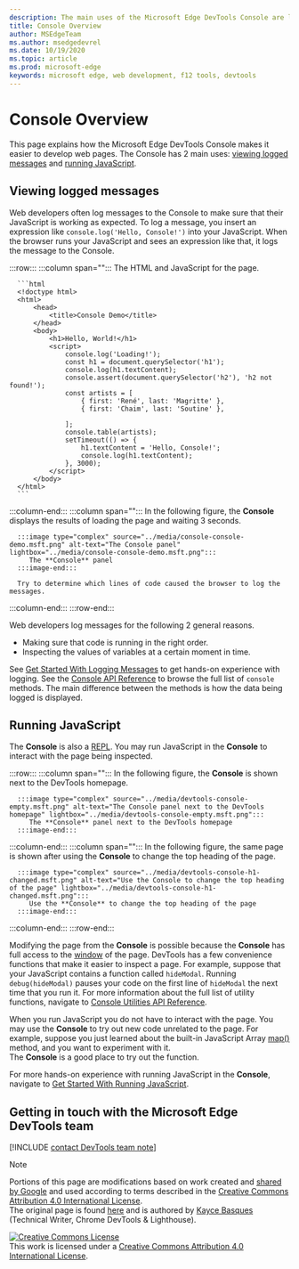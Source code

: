 ```yaml
---
description: The main uses of the Microsoft Edge DevTools Console are logging messages and running JavaScript.
title: Console Overview
author: MSEdgeTeam
ms.author: msedgedevrel
ms.date: 10/19/2020 
ms.topic: article
ms.prod: microsoft-edge
keywords: microsoft edge, web development, f12 tools, devtools
---
```

<!-- Copyright Kayce Basques 

   Licensed under the Apache License, Version 2.0 (the "License");
   you may not use this file except in compliance with the License.
   You may obtain a copy of the License at

       https://www.apache.org/licenses/LICENSE-2.0

   Unless required by applicable law or agreed to in writing, software
   distributed under the License is distributed on an "AS IS" BASIS,
   WITHOUT WARRANTIES OR CONDITIONS OF ANY KIND, either express or implied.
   See the License for the specific language governing permissions and
   limitations under the License.  -->

# Console Overview  

  

This page explains how the Microsoft Edge DevTools Console makes it easier to develop web pages.  The Console has 2 main uses: [viewing logged messages](#viewing-logged-messages) and [running JavaScript](#running-javascript).  

## Viewing logged messages  

Web developers often log messages to the Console to make sure that their JavaScript is working as expected.  To log a message, you insert an expression like `console.log('Hello, Console!')` into your JavaScript.  When the browser runs your JavaScript and sees an expression like that, it logs the message to the Console.  

:::row:::
   :::column span="":::
      The HTML and JavaScript for the page.  
      
      ```html
      <!doctype html>
      <html>
          <head>
              <title>Console Demo</title>
          </head>
          <body>
              <h1>Hello, World!</h1>
              <script>
                  console.log('Loading!');
                  const h1 = document.querySelector('h1');
                  console.log(h1.textContent);
                  console.assert(document.querySelector('h2'), 'h2 not found!');
                  const artists = [
                      { first: 'René', last: 'Magritte' },
                      { first: 'Chaim', last: 'Soutine' },
                        
                  ];
                  console.table(artists);
                  setTimeout(() => {
                      h1.textContent = 'Hello, Console!';
                      console.log(h1.textContent);
                  }, 3000);
              </script>
          </body>
      </html>
      ```  
   :::column-end:::
   :::column span="":::
      In the following figure, the **Console** displays the results of loading the page and waiting 3 seconds.  
      
      :::image type="complex" source="../media/console-console-demo.msft.png" alt-text="The Console panel" lightbox="../media/console-console-demo.msft.png":::
         The **Console** panel  
      :::image-end:::  
      
      Try to determine which lines of code caused the browser to log the messages.  
   :::column-end:::
:::row-end:::  

Web developers log messages for the following 2 general reasons.  

*   Making sure that code is running in the right order.  
*   Inspecting the values of variables at a certain moment in time.  

See [Get Started With Logging Messages][DevtoolsConsoleLoggingMessages] to get hands-on experience with logging.  See the [Console API Reference][DevToolsConsoleAPI] to browse the full list of `console` methods.  The main difference between the methods is how the data being logged is displayed.  

## Running JavaScript  

The **Console** is also a [REPL][WikiREPLoop].  You may run JavaScript in the **Console** to interact with the page being inspected.   

:::row:::
   :::column span="":::
      In the following figure, the **Console** is shown next to the DevTools homepage.  
      
      :::image type="complex" source="../media/devtools-console-empty.msft.png" alt-text="The Console panel next to the DevTools homepage" lightbox="../media/devtools-console-empty.msft.png":::
         The **Console** panel next to the DevTools homepage  
      :::image-end:::  
   :::column-end:::
   :::column span="":::
      In the following figure, the same page is shown after using the **Console** to change the top heading of the page.
      
      :::image type="complex" source="../media/devtools-console-h1-changed.msft.png" alt-text="Use the Console to change the top heading of the page" lightbox="../media/devtools-console-h1-changed.msft.png":::
         Use the **Console** to change the top heading of the page  
      :::image-end:::  
   :::column-end:::
:::row-end:::

Modifying the page from the **Console** is possible because the **Console** has full access to the [window][MDNWindow] of the page.  DevTools has a few convenience functions that make it easier to inspect a page.  For example, suppose that your JavaScript contains a function called `hideModal`.  Running `debug(hideModal)` pauses your code on the first line of `hideModal` the next time that you run it.  For more information about the full list of utility functions, navigate to [Console Utilities API Reference][DevtoolsConsoleUtilitiesDebug].  

When you run JavaScript you do not have to interact with the page.  You may use the **Console** to try out new code unrelated to the page.  For example, suppose you just learned about the built-in JavaScript Array [map()][MDNMap] method, and you want to experiment with it.  
The **Console** is a good place to try out the function.  

For more hands-on experience with running JavaScript in the **Console**, navigate to [Get Started With Running JavaScript][DevtoolsConsoleRunningJavascript].  

## Getting in touch with the Microsoft Edge DevTools team  

[!INCLUDE [contact DevTools team note](./includes/contact-devtools-team-note.md)]  

<!-- links -->  

[DevToolsConsoleAPI]: ./api.md "Console API Reference | Microsoft Docs"  
[DevtoolsConsoleLoggingMessages]: ./log.md "Get Started With Logging Messages In The Console | Microsoft Docs"  
[DevtoolsConsoleRunningJavascript]: ./javascript.md "Get Started With Running JavaScript In The Console | Microsoft Docs"  
[DevtoolsConsoleUtilitiesDebug]: ./utilities.md#debug "debug - Console Utilities API Reference | Microsoft Docs"  

[MDNMap]: https://developer.mozilla.org/docs/Web/JavaScript/Reference/Global_Objects/Array/map "Array.prototype.map() | MDN"  
[MDNWindow]: https://developer.mozilla.org/docs/Web/API/Window "Window | MDN"  

[WikiREPLoop]: https://en.wikipedia.org/wiki/Read%E2%80%93eval%E2%80%93print_loop "Read–eval–print loop - Wikipedia"  

> [!NOTE]
> Portions of this page are modifications based on work created and [shared by Google][GoogleSitePolicies] and used according to terms described in the [Creative Commons Attribution 4.0 International License][CCA4IL].  
> The original page is found [here](https://developers.google.com/web/tools/chrome-devtools/console/index) and is authored by [Kayce Basques][KayceBasques] \(Technical Writer, Chrome DevTools \& Lighthouse\).  

[![Creative Commons License][CCby4Image]][CCA4IL]  
This work is licensed under a [Creative Commons Attribution 4.0 International License][CCA4IL].  

[CCA4IL]: https://creativecommons.org/licenses/by/4.0  
[CCby4Image]: https://i.creativecommons.org/l/by/4.0/88x31.png  
[GoogleSitePolicies]: https://developers.google.com/terms/site-policies  
[KayceBasques]: https://developers.google.com/web/resources/contributors/kaycebasques  
